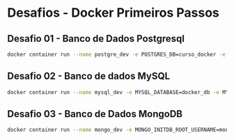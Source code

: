 # Desafios - Docker Primeiros Passos #

## Desafio 01 - Banco de Dados Postgresql ##
```bash
docker container run --name postgre_dev -e POSTGRES_DB=curso_docker -e POSTGRES_USER=docker_usr -e POSTGRES_PASSWORD=docker_pwd -p 5432:5432 -d postgres:17
```
## Desafio 02 - Banco de dados MySQL ##
```bash
docker container run --name mysql_dev -e MYSQL_DATABASE=docker_db -e MYSQL_USER=docker_usr -e MYSQL_PASSWORD=docker_pwd -e MYSQL_ROOT_PASSWORD=root -p 3306:3306 -d mysql:8.0
```
## Desafio 03 - Banco de Dados MongoDB ##
```bash
docker container run --name mongo_dev -e MONGO_INITDB_ROOT_USERNAME=mongo_usr -e MONGO_INITDB_ROOT_PASSWORD=mongo_pwd -p 27017:27017 -d mongo:8
```
